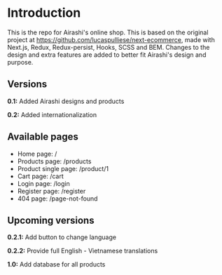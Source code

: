 # Introduction

This is the repo for Airashi's online shop. This is based on the original project at https://github.com/lucaspulliese/next-ecommerce, made with Next.js, Redux, Redux-persist, Hooks, SCSS and BEM. Changes to the design and extra features are added to better fit Airashi's design and purpose.

## Versions

**0.1:** Added Airashi designs and products

**0.2:** Added internationalization

## Available pages

- Home page: /
- Products page: /products
- Product single page: /product/1
- Cart page: /cart
- Login page: /login
- Register page: /register
- 404 page: /page-not-found

## Upcoming versions
**0.2.1:** Add button to change language

**0.2.2:** Provide full English - Vietnamese translations

**1.0:** Add database for all products
